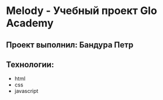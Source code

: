 # Melody - Учебный проект Glo Academy
## Проект выполнил: Бандура Петр
## Технологии:
- html
- css
- javascript
